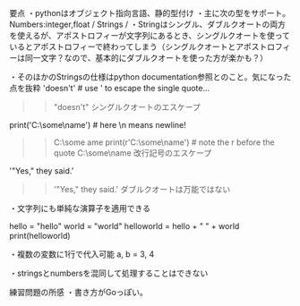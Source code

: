 要点
・pythonはオブジェクト指向言語、静的型付け
・主に次の型をサポート。Numbers:integer,float / Strings /
・Stringはシングル、ダブルクオートの両方を使えるが、アポストロフィーが文字列にあるとき、シングルクオートを使っているとアポストロフィーで終わってしまう（シングルクオートとアポストロフィーは同一文字？なので、基本的にダブルクオートを使った方が楽かも？）

・そのほかのStringsの仕様はpython documentation参照とのこと。気になった点を抜粋
'doesn't'  # use ' to escape the single quote...
>>"doesn't"
シングルクオートのエスケープ

print('C:\some\name')  # here \n means newline!
>>C:\some
ame
print(r'C:\some\name')  # note the r before the quote
>>C:\some\name
改行記号のエスケープ

'"Yes," they said.'
>>'"Yes," they said.'
ダブルクオートは万能ではない

・文字列にも単純な演算子を適用できる

hello = "hello"
world = "world"
helloworld = hello + " " + world
print(helloworld)

・複数の変数に1行で代入可能
a, b = 3, 4

・stringsとnumbersを混同して処理することはできない 

練習問題の所感
・書き方がGoっぽい。